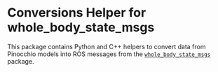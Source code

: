 Conversions Helper for whole_body_state_msgs 
==============================================

This package contains Python and C++ helpers to convert data from Pinocchio models into ROS messages from the [`whole_body_state_msgs`](https://github.com/loco-3d/whole_body_state_msgs) package.
